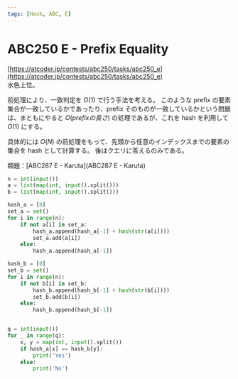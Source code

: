 ```yaml
---
tags: [Hash, ABC, E]
---
```


# ABC250 E - Prefix Equality

[https://atcoder.jp/contests/abc250/tasks/abc250_e](https://atcoder.jp/contests/abc250/tasks/abc250_e)  
水色上位。

前処理により、一致判定を $O(1)$ で行う手法を考える。
このような prefix の要素集合が一致しているかであったり、prefix そのものが一致しているかという問題は、まともにやると $O(prefixの長さ)$ の処理であるが、これを hash を利用して $O(1)$ にする。

具体的には $O(N)$ の前処理をもって、先頭から任意のインデックスまでの要素の集合を hash として計算する。
後はクエリに答えるのみである。

類題：[ABC287 E - Karuta](ABC287 E - Karuta)

```py
n = int(input())
a = list(map(int, input().split()))
b = list(map(int, input().split()))

hash_a = [0]
set_a = set()
for i in range(n):
    if not a[i] in set_a:
        hash_a.append(hash_a[-1] + hash(str(a[i])))
        set_a.add(a[i])
    else:
        hash_a.append(hash_a[-1])

hash_b = [0]
set_b = set()
for i in range(n):
    if not b[i] in set_b:
        hash_b.append(hash_b[-1] + hash(str(b[i])))
        set_b.add(b[i])
    else:
        hash_b.append(hash_b[-1])


q = int(input())
for _ in range(q):
    x, y = map(int, input().split())
    if hash_a[x] == hash_b[y]:
        print('Yes')
    else:
        print('No')

```
